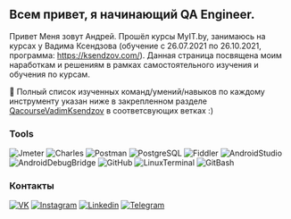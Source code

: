 ﻿## Всем привет, я начинающий QA Engineer.
Привет 
Меня зовут Андрей. Прошёл курсы MyIT.by, занимаюсь на курсах у Вадима Ксендзова (обучение с 26.07.2021 по 26.10.2021, программа: https://ksendzov.com/). Данная страница посвящена моим наработкам и решениям в рамках самостоятельного изучения и обучения по курсам.



📌 Полный список изученных команд/умений/навыков по каждому инструменту указан ниже в закрепленном разделе [QacourseVadimKsendzov](https://github.com/Rbkmen/QAcourseVadimKsendzov) в соответсвующих ветках :) 




### Tools
![Jmeter](https://img.shields.io/badge/Jmeter-090909?style=for-the-badge&logo=jmeter)
![Charles](https://img.shields.io/badge/Charles-090909?style=for-the-badge&logo=Charles)
![Postman](https://img.shields.io/badge/Postman-090909?style=for-the-badge&logo=Postman)
![PostgreSQL](https://img.shields.io/badge/PostgreSQL-090909?style=for-the-badge&logo=PostgreSQL)
![Fiddler](https://img.shields.io/badge/Fiddler-090909?style=for-the-badge&logo=Fiddler)
![AndroidStudio](https://img.shields.io/badge/AndroidStudio-090909?style=for-the-badge&logo=AndroidStudio)
![AndroidDebugBridge](https://img.shields.io/badge/AndroidDebugBridge-090909?style=for-the-badge&logo=AndroidDebugBridge)
![GitHub](https://img.shields.io/badge/GitHub-090909?style=for-the-badge&logo=GitHub)
![LinuxTerminal](https://img.shields.io/badge/LinuxTerminal-090909?style=for-the-badge&logo=Ubuntu)
![GitBash](https://img.shields.io/badge/GitBash-090909?style=for-the-badge&logo=Git)


### Контакты
[![VK](https://img.shields.io/badge/Vkontakte-090909?style=for-the-badge&logo=Vk)](https://vk.com/andrejvearshko)
[![Instagram](https://img.shields.io/badge/Instagram-090909?style=for-the-badge&logo=Instagram)](https://www.instagram.com/andrei_vearshko/)
[![Linkedin](https://img.shields.io/badge/Linkedin-090909?style=for-the-badge&logo=Linkedin)](https://www.linkedin.com/in/rbkmen/)
[![Telegram](https://img.shields.io/badge/Telegram-090909?style=for-the-badge&logo=Telegram)](https://t.me/AndreiViarshko)
